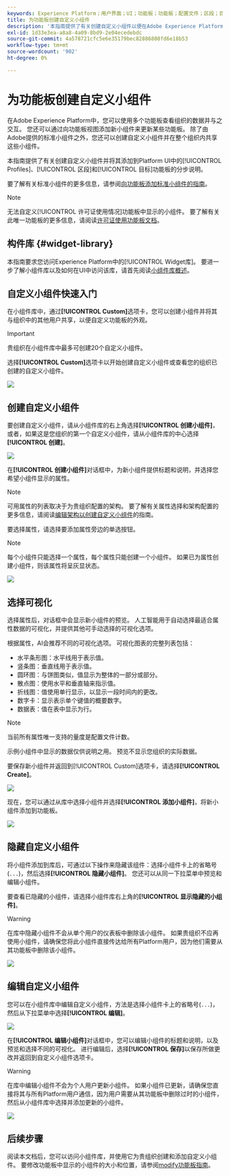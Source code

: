 ```yaml
---
keywords: Experience Platform；用户界面；UI；功能板；功能板；配置文件；区段；目标；许可证使用情况；小组件；量度；
title: 为功能板创建自定义小组件
description: '本指南提供了有关创建自定义小组件以便在Adobe Experience Platform功能板中使用的分步说明。 '
exl-id: 1d33e3ea-a8a8-4a09-8bd9-2e04ecedebdc
source-git-commit: 4a578721cfc5e6e35179bec82886808fd6e18b53
workflow-type: tm+mt
source-wordcount: '902'
ht-degree: 0%

---
```



# 为功能板创建自定义小组件

在Adobe Experience Platform中，您可以使用多个功能板查看组织的数据并与之交互。 您还可以通过向功能板视图添加新小组件来更新某些功能板。 除了由Adobe提供的标准小组件之外，您还可以创建自定义小组件并在整个组织内共享这些小组件。

本指南提供了有关创建自定义小组件并将其添加到Platform UI中的[!UICONTROL Profiles]、[!UICONTROL 区段]和[!UICONTROL 目标]功能板的分步说明。

要了解有关标准小组件的更多信息，请参阅[向功能板添加标准小组件的指南](standard-widgets.md)。

>[!NOTE]
>
>无法自定义[!UICONTROL 许可证使用情况]功能板中显示的小组件。 要了解有关此唯一功能板的更多信息，请阅读[许可证使用功能板文档](../guides/license-usage.md)。

## 构件库 {#widget-library}

本指南要求您访问Experience Platform中的[!UICONTROL Widget库]。 要进一步了解小组件库以及如何在UI中访问该库，请首先阅读[小组件库概述](widget-library.md)。

## 自定义小组件快速入门

在小组件库中，通过&#x200B;**[!UICONTROL Custom]**&#x200B;选项卡，您可以创建小组件并将其与组织中的其他用户共享，以便自定义功能板的外观。

>[!IMPORTANT]
>
>贵组织在小组件库中最多可创建20个自定义小组件。

选择&#x200B;**[!UICONTROL Custom]**&#x200B;选项卡以开始创建自定义小组件或查看您的组织已创建的自定义小组件。

![](../images/customization/custom-widgets.png)

## 创建自定义小组件

要创建自定义小组件，请从小组件库的右上角选择&#x200B;**[!UICONTROL 创建小组件]**，或者，如果这是您组织的第一个自定义小组件，请从小组件库的中心选择&#x200B;**[!UICONTROL 创建]**。

![](../images/customization/create-widget.png)

在&#x200B;**[!UICONTROL 创建小组件]**&#x200B;对话框中，为新小组件提供标题和说明，并选择您希望小组件显示的属性。

>[!NOTE]
>
>可用属性的列表取决于为贵组织配置的架构。 要了解有关属性选择和架构配置的更多信息，请阅读[编辑架构以创建自定义小组件](edit-schema.md)的指南。

要选择属性，请选择要添加属性旁边的单选按钮。

>[!NOTE]
>
>每个小组件只能选择一个属性，每个属性只能创建一个小组件。 如果已为属性创建小组件，则该属性将呈灰显状态。

![](../images/customization/create-widget-dialog.png)

## 选择可视化

选择属性后，对话框中会显示新小组件的预览。 人工智能用于自动选择最适合属性数据的可视化，并提供其他可手动选择的可视化选项。

根据属性，AI会推荐不同的可视化选项。 可视化图表的完整列表包括：

* 水平条形图：水平线用于表示值。
* 竖条图：垂直线用于表示值。
* 圆环图：与饼图类似，值显示为整体的一部分或部分。
* 散点图：使用水平和垂直轴来指示值。
* 折线图：值使用单行显示，以显示一段时间内的更改。
* 数字卡：显示表示单个键值的概要数字。
* 数据表：值在表中显示为行。

>[!NOTE]
>
>当前所有属性唯一支持的量度是配置文件计数。
>
>示例小组件中显示的数据仅供说明之用。 预览不显示您组织的实际数据。

要保存新小组件并返回到[!UICONTROL Custom]选项卡，请选择&#x200B;**[!UICONTROL Create]**。

![](../images/customization/create-widget-select-attribute.png)

现在，您可以通过从库中选择小组件并选择&#x200B;**[!UICONTROL 添加小组件]**，将新小组件添加到功能板。

![](../images/customization/custom-widgets-new.png)

## 隐藏自定义小组件

将小组件添加到库后，可通过以下操作来隐藏该组件：选择小组件卡上的省略号(`...`)，然后选择&#x200B;**[!UICONTROL 隐藏小组件]**。 您还可以从同一下拉菜单中预览和编辑小组件。

要查看已隐藏的小组件，请选择小组件库右上角的&#x200B;**[!UICONTROL 显示隐藏的小组件]**。

>[!WARNING]
>
>在库中隐藏小组件不会从单个用户的仪表板中删除该小组件。 如果贵组织不应再使用小组件，请确保您将此小组件直接传达给所有Platform用户，因为他们需要从其功能板中删除该小组件。

![](../images/customization/hide-widget.png)

## 编辑自定义小组件

您可以在小组件库中编辑自定义小组件，方法是选择小组件卡上的省略号(`...`)，然后从下拉菜单中选择&#x200B;**[!UICONTROL 编辑]**。

![](../images/customization/custom-widget-edit.png)

在&#x200B;**[!UICONTROL 编辑小组件]**&#x200B;对话框中，您可以编辑小组件的标题和说明，以及预览和选择不同的可视化。 进行编辑后，选择&#x200B;**[!UICONTROL 保存]**&#x200B;以保存所做更改并返回到自定义小组件选项卡。

>[!WARNING]
>
>在库中编辑小组件不会为个人用户更新小组件。 如果小组件已更新，请确保您直接将其与所有Platform用户通信，因为用户需要从其功能板中删除过时的小组件，然后从小组件库中选择并添加更新的小组件。

![](../images/customization/edit-widget.png)

## 后续步骤

阅读本文档后，您可以访问小组件库，并使用它为贵组织创建和添加自定义小组件。 要修改功能板中显示的小组件的大小和位置，请参阅[modify功能板指南](modify.md)。
